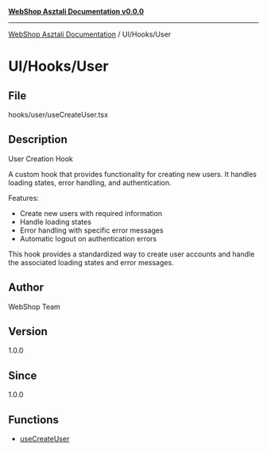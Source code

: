 [**WebShop Asztali Documentation v0.0.0**](../../../README.md)

***

[WebShop Asztali Documentation](../../../modules.md) / UI/Hooks/User

# UI/Hooks/User

## File

hooks/user/useCreateUser.tsx

## Description

User Creation Hook

A custom hook that provides functionality for creating new users.
It handles loading states, error handling, and authentication.

Features:
- Create new users with required information
- Handle loading states
- Error handling with specific error messages
- Automatic logout on authentication errors

This hook provides a standardized way to create user accounts
and handle the associated loading states and error messages.

## Author

WebShop Team

## Version

1.0.0

## Since

1.0.0

## Functions

- [useCreateUser](functions/useCreateUser.md)
